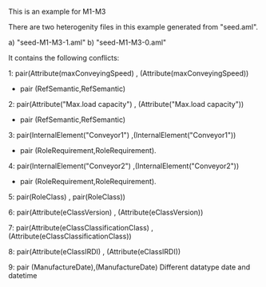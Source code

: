 This is an example for M1-M3

There are two heterogenity files in this example generated from "seed.aml".

a) "seed-M1-M3-1.aml"
b) "seed-M1-M3-0.aml"

It contains the following conflicts:

1: pair(Attribute(maxConveyingSpeed) , (Attribute(maxConveyingSpeed))

 - pair (RefSemantic,RefSemantic)

2: pair(Attribute("Max.load capacity") , (Attribute("Max.load capacity"))

 - pair (RefSemantic,RefSemantic)


3: pair(InternalElement("Conveyor1") ,(InternalElement("Conveyor1"))
 
 - pair (RoleRequirement,RoleRequirement).


4: pair(InternalElement("Conveyor2") ,(InternalElement("Conveyor2"))
 
 - pair (RoleRequirement,RoleRequirement).

5: pair(RoleClass) , pair(RoleClass))

6: pair(Attribute(eClassVersion) , (Attribute(eClassVersion))

7: pair(Attribute(eClassClassificationClass) , (Attribute(eClassClassificationClass))

8: pair(Attribute(eClassIRDI) , (Attribute(eClassIRDI))
  
9: pair (ManufactureDate),(ManufactureDate)
Different datatype date and datetime